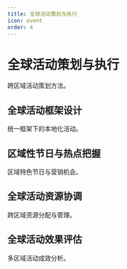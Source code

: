 ```yaml
---
title: 全球活动策划与执行
icon: event
order: 4
---
```


# 全球活动策划与执行

跨区域活动策划方法。

## 全球活动框架设计

统一框架下的本地化活动。

## 区域性节日与热点把握

区域特色节日与营销机会。

## 全球活动资源协调

跨区域资源分配与管理。

## 全球活动效果评估

多区域活动成效分析。

